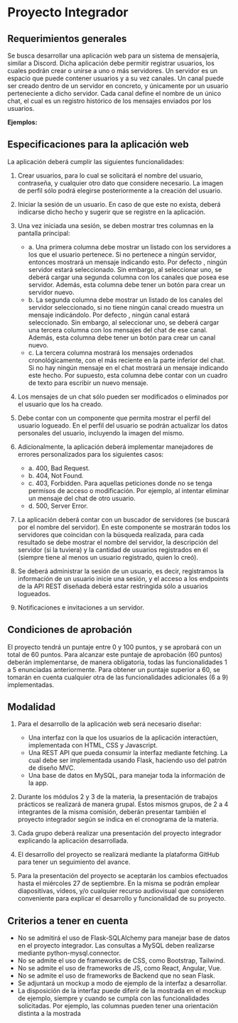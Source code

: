 # Proyecto Integrador

## Requerimientos generales

Se busca desarrollar una aplicación web para un sistema de mensajería, similar a Discord. Dicha aplicación debe permitir registrar usuarios, los cuales podrán crear o unirse a uno o más servidores. Un servidor es un espacio que puede contener usuarios y a su vez canales. Un canal puede ser creado dentro de un servidor en concreto, y únicamente por un usuario perteneciente a dicho servidor. Cada canal define el nombre de un único chat, el cual es un registro histórico de los mensajes enviados por los usuarios.

**Ejemplos:**

## Especificaciones para la aplicación web

La aplicación deberá cumplir las siguientes funcionalidades:

1. Crear usuarios, para lo cual se solicitará el nombre del usuario, contraseña, y cualquier otro dato que considere necesario. La imagen de perfil sólo podrá elegirse posteriormente a la creación del usuario.
2. Iniciar la sesión de un usuario. En caso de que este no exista, deberá indicarse dicho hecho y sugerir que se registre en la aplicación.
3. Una vez iniciada una sesión, se deben mostrar tres columnas en la pantalla principal:
    - a. Una primera columna debe mostrar un listado con los servidores a los que el usuario pertenece. Si no pertenece a ningún servidor,
    entonces mostrará un mensaje indicando esto. Por defecto , ningún servidor estará seleccionado. Sin embargo, al seleccionar
    uno, se deberá cargar una segunda columna con los canales que posea ese servidor. Además, esta columna debe tener un botón para crear un servidor nuevo.
    - b. La segunda columna debe mostrar un listado de los canales del servidor seleccionado, si no tiene ningún canal creado muestra un mensaje indicándolo. Por defecto , ningún canal estará seleccionado. Sin embargo, al seleccionar uno, se deberá cargar una tercera columna con los mensajes del chat de ese canal.
    Además, esta columna debe tener un botón para crear un canal nuevo.
    - c. La tercera columna mostrará los mensajes ordenados
    cronológicamente, con el más reciente en la parte inferior del chat. Si no hay ningún mensaje en el chat mostrará un mensaje indicando este hecho. Por supuesto, esta columna debe contar con un cuadro de texto para escribir un nuevo mensaje.
4. Los mensajes de un chat sólo pueden ser modificados o eliminados por el usuario que los ha creado.

5. Debe contar con un componente que permita mostrar el perfil del usuario logueado. En el perfil del usuario se podrán actualizar los datos personales del usuario, incluyendo la imagen del mismo.

6. Adicionalmente, la aplicación deberá implementar manejadores de errores personalizados para los siguientes casos:
   - a. 400, Bad Request.
   - b. 404, Not Found.
   - c. 403, Forbidden. Para aquellas peticiones donde no se tenga permisos de acceso o modificación. Por ejemplo, al intentar eliminar un mensaje del chat de otro usuario.
   - d. 500, Server Error.

7. La aplicación deberá contar con un buscador de servidores (se buscará por el nombre del servidor). En este componente se mostrarán todos los servidores que coincidan con la búsqueda realizada, para cada resultado se debe mostrar el nombre del servidor, la descripción del servidor (si la tuviera) y la cantidad de usuarios registrados en él (siempre tiene al menos un usuario registrado, quien lo creó).

8. Se deberá administrar la sesión de un usuario, es decir, registramos la información de un usuario inicie una sesión, y el acceso a los endpoints de la API REST diseñada deberá estar restringida sólo a usuarios logueados.

9. Notificaciones e invitaciones a un servidor.

## Condiciones de aprobación

El proyecto tendrá un puntaje entre 0 y 100 puntos, y se aprobará con un total
de 60 puntos. Para alcanzar este puntaje de aprobación (60 puntos) deberán
implementarse, de manera obligatoria, todas las funcionalidades 1 a 5
enunciadas anteriormente. Para obtener un puntaje superior a 60, se tomarán
en cuenta cualquier otra de las funcionalidades adicionales (6 a 9)
implementadas.


## Modalidad

1. Para el desarrollo de la aplicación web será necesario diseñar:
   - Una interfaz con la que los usuarios de la aplicación interactúen, implementada con HTML, CSS y Javascript.
   - Una REST API que pueda consumir la interfaz mediante fetching. La cual debe ser implementada usando Flask, haciendo uso del patrón de diseño MVC.
   - Una base de datos en MySQL, para manejar toda la información de la app.

2. Durante los módulos 2 y 3 de la materia, la presentación de trabajos prácticos se realizará de manera grupal. Estos mismos grupos, de 2 a 4 integrantes de la misma comisión, deberán presentar también el proyecto integrador según se indica en el cronograma de la materia.

3. Cada grupo deberá realizar una presentación del proyecto integrador explicando la aplicación desarrollada.

4. El desarrollo del proyecto se realizará mediante la plataforma GitHub para tener un seguimiento del avance.

5. Para la presentación del proyecto se aceptarán los cambios efectuados hasta el miércoles 27 de septiembre. En la misma se podrán emplear diapositivas, videos, y/o cualquier recurso audiovisual que consideren conveniente para explicar el desarrollo y funcionalidad de su proyecto.


## Criterios a tener en cuenta

- No se admitirá el uso de Flask-SQLAlchemy para manejar base de datos en el proyecto integrador. Las consultas a MySQL deben realizarse mediante python-mysql.connector.
- No se admite el uso de frameworks de CSS, como Bootstrap, Tailwind.
- No se admite el uso de frameworks de JS, como React, Angular, Vue.
- No se admite el uso de frameworks de Backend que no sean Flask.
- Se adjuntará un mockup a modo de ejemplo de la interfaz a desarrollar.
- La disposición de la interfaz puede diferir de la mostrada en el mockup de ejemplo, siempre y cuando se cumpla con las funcionalidades solicitadas. Por ejemplo, las columnas pueden tener una orientación distinta a la mostrada

